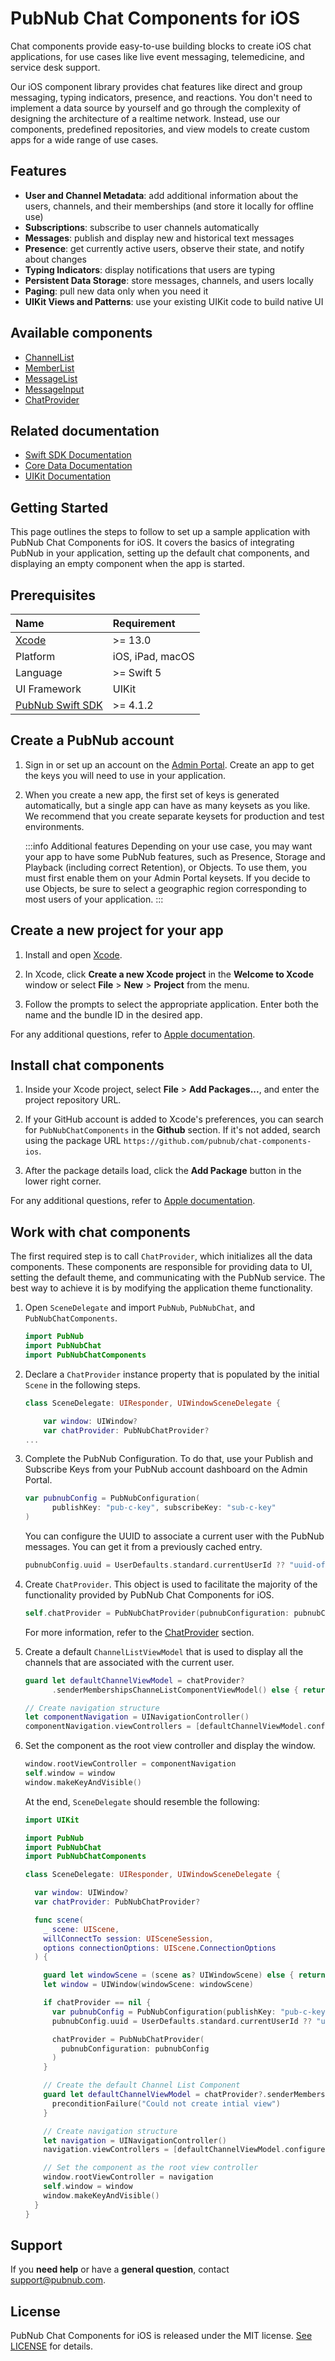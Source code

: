 # PubNub Chat Components for iOS

Chat components provide easy-to-use building blocks to create iOS chat applications, for use cases like live event messaging, telemedicine, and service desk support.

Our iOS component library provides chat features like direct and group messaging, typing indicators, presence, and reactions.  You don't need to implement a data source by yourself and go through the complexity of designing the architecture of a realtime network. Instead, use our components, predefined repositories, and view models to create custom apps for a wide range of use cases.

## Features

* **User and Channel Metadata**: add additional information about the users, channels, and their memberships (and store it locally for offline use)
* **Subscriptions**: subscribe to user channels automatically
* **Messages**: publish and display new and historical text messages
* **Presence**: get currently active users, observe their state, and notify about changes
* **Typing Indicators**: display notifications that users are typing
* **Persistent Data Storage**: store messages, channels, and users locally
* **Paging**: pull new data only when you need it
* **UIKit Views and Patterns**: use your existing UIKit code to build native UI

## Available components

* [ChannelList](/docs/chat/components/ios/ui-components-ios#channellist)
* [MemberList](/docs/chat/components/ios/ui-components-ios#memberlist)
* [MessageList](/docs/chat/components/ios/ui-components-ios#messagelist)
* [MessageInput](/docs/chat/components/ios/ui-components-ios#messageinput)
* [ChatProvider](/docs/chat/components/ios/chat-provider-ios)

## Related documentation

* [Swift SDK Documentation](/docs/sdks/swift)
* [Core Data Documentation](https://developer.apple.com/documentation/coredata)
* [UIKit Documentation](https://developer.apple.com/documentation/uikit/)

## Getting Started

This page outlines the steps to follow to set up a sample application with PubNub Chat Components for iOS. It covers the basics of integrating PubNub in your application, setting up the default chat components, and displaying an empty component when the app is started.

## Prerequisites

| Name | Requirement |
| :--- | :------ |
| [Xcode](https://developer.apple.com/xcode/resources/) | >= 13.0 |
| Platform | iOS, iPad, macOS |
| Language | >= Swift 5 |
| UI Framework | UIKit |
| [PubNub Swift SDK](https://github.com/pubnub/swift) | >= 4.1.2 |

## Create a PubNub account

1. Sign in or set up an account on the [Admin Portal](https://dashboard.pubnub.com/). Create an app to get the keys you will need to use in your application.

1. When you create a new app, the first set of keys is generated automatically, but a single app can have as many keysets as you like. We recommend that you create separate keysets for production and test environments.

    :::info Additional features
    Depending on your use case, you may want your app to have some PubNub features, such as Presence, Storage and Playback (including correct Retention), or Objects. To use them, you must first enable them on your Admin Portal keysets. If you decide to use Objects, be sure to select a geographic region corresponding to most users of your application.
    :::

## Create a new project for your app

1. Install and open [Xcode](https://developer.apple.com/xcode/resources/).

1. In Xcode, click **Create a new Xcode project** in the **Welcome to Xcode** window or select **File** > **New** > **Project** from the menu.

1. Follow the prompts to select the appropriate application. Enter both the name and the bundle ID in the desired app.

For any additional questions, refer to [Apple documentation](https://developer.apple.com/documentation/xcode/creating-an-xcode-project-for-an-app).

## Install chat components

1. Inside your Xcode project, select **File** > **Add Packages...**, and enter the project repository URL.

1. If your GitHub account is added to Xcode's preferences, you can search for `PubNubChatComponents` in the **Github** section. If it's not added, search using the package URL `https://github.com/pubnub/chat-components-ios`.

1. After the package details load, click the **Add Package** button in the lower right corner.

For any additional questions, refer to [Apple documentation](https://developer.apple.com/documentation/swift_packages/adding_package_dependencies_to_your_app).

## Work with chat components

The first required step is to call `ChatProvider`, which initializes all the data components. These components are responsible for providing data to UI, setting the default theme, and communicating with the PubNub service. The best way to achieve it is by modifying the application theme functionality.

1. Open `SceneDelegate` and import `PubNub`, `PubNubChat`, and `PubNubChatComponents`.

    ```swift
    import PubNub
    import PubNubChat
    import PubNubChatComponents
    ```

1. Declare a `ChatProvider` instance property that is populated by the initial `Scene` in the following steps.

    ```swift
    class SceneDelegate: UIResponder, UIWindowSceneDelegate {

        var window: UIWindow?
        var chatProvider: PubNubChatProvider?
    ...
    ```

1. Complete the PubNub Configuration. To do that, use your Publish and Subscribe Keys from your PubNub account dashboard on the Admin Portal.

    ```swift
    var pubnubConfig = PubNubConfiguration(
          publishKey: "pub-c-key", subscribeKey: "sub-c-key"
    )
    ```

    You can configure the UUID to associate a current user with the PubNub messages. You can get it from a previously cached entry.

    ```swift
    pubnubConfig.uuid = UserDefaults.standard.currentUserId ?? "uuid-of-current-user"
    ```

1. Create `ChatProvider`. This object is used to facilitate the majority of the functionality provided by PubNub Chat Components for iOS.

    ```swift
    self.chatProvider = PubNubChatProvider(pubnubConfiguration: pubnubConfig)
    ```

    For more information, refer to the [ChatProvider](/docs/chat/components/ios/chat-provider-ios) section.

1. Create a default `ChannelListViewModel` that is used to display all the channels that are associated with the current user.

    ```swift
    guard let defaultChannelViewModel = chatProvider?
          .senderMembershipsChanneListComponentViewModel() else { return }

    // Create navigation structure
    let componentNavigation = UINavigationController()
    componentNavigation.viewControllers = [defaultChannelViewModel.configuredComponentView()]
    ```

1. Set the component as the root view controller and display the window.

    ```swift
    window.rootViewController = componentNavigation
    self.window = window
    window.makeKeyAndVisible()
    ```

    At the end, `SceneDelegate` should resemble the following:

    ```swift
    import UIKit

    import PubNub
    import PubNubChat
    import PubNubChatComponents

    class SceneDelegate: UIResponder, UIWindowSceneDelegate {

      var window: UIWindow?
      var chatProvider: PubNubChatProvider?

      func scene(
        _ scene: UIScene,
        willConnectTo session: UISceneSession,
        options connectionOptions: UIScene.ConnectionOptions
      ) {

        guard let windowScene = (scene as? UIWindowScene) else { return }
        let window = UIWindow(windowScene: windowScene)

        if chatProvider == nil {
          var pubnubConfig = PubNubConfiguration(publishKey: "pub-c-key", subscribeKey: "sub-c-key")
          pubnubConfig.uuid = UserDefaults.standard.currentUserId ?? "uuid-of-current-user"

          chatProvider = PubNubChatProvider(
            pubnubConfiguration: pubnubConfig
          )
        }

        // Create the default Channel List Component
        guard let defaultChannelViewModel = chatProvider?.senderMembershipsChanneListComponentViewModel() else {
          preconditionFailure("Could not create intial view")
        }

        // Create navigation structure
        let navigation = UINavigationController()
        navigation.viewControllers = [defaultChannelViewModel.configuredComponentView()]

        // Set the component as the root view controller
        window.rootViewController = navigation
        self.window = window
        window.makeKeyAndVisible()
      }
    }
    ```


## Support

If you **need help** or have a **general question**, contact <support@pubnub.com>.

## License

PubNub Chat Components for iOS is released under the MIT license.
[See LICENSE](https://github.com/pubnub/chat-components-ios/blob/master/LICENSE) for details.
